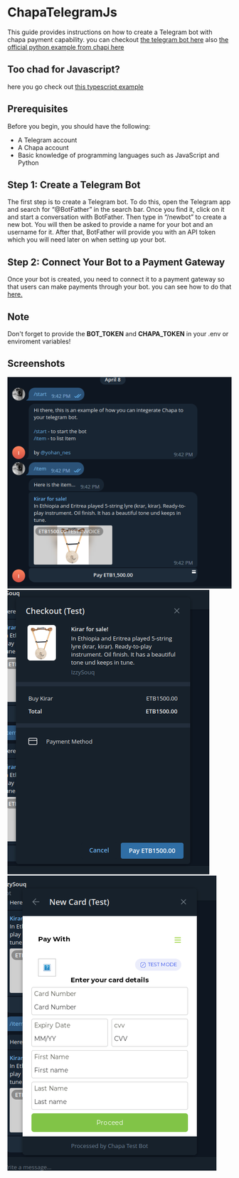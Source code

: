 # ChapaTelegramJs

This guide provides instructions on how to create a Telegram bot with chapa payment capability. you can checkout [the telegram bot here](https://t.me/izzy_souq_bot) also [the official python example from chapi here](https://github.com/Chapa-Et/chapa-telegram-bot-Python)

## Too chad for Javascript?

here you go check out [this typescript example](https://github.com/melkam5/Telegram-bot-with-chapa-payment)

## Prerequisites 

Before you begin, you should have the following: 
- A Telegram account 
- A Chapa account 
- Basic knowledge of programming languages such as JavaScript and Python 


## Step 1: Create a Telegram Bot 
The first step is to create a Telegram bot. To do this, open the Telegram app and search for “@BotFather” in the search bar. Once you find it, click on it and start a conversation with BotFather. Then type in “/newbot” to create a new bot. You will then be asked to provide a name for your bot and an username for it. After that, BotFather will provide you with an API token which you will need later on when setting up your bot.  


## Step 2: Connect Your Bot to a Payment Gateway 
Once your bot is created, you need to connect it to a payment gateway so that users can make payments through your bot. you can see how to do that [here.](https://support.chapa.co/knowledge-base/19-how-to-integrate-telegram-bot-with-chapa)

## Note
Don't forget to provide the **BOT_TOKEN** and **CHAPA_TOKEN** in your .env or enviroment variables!

## Screenshots
![image info](./images/image_1.png)
![image info](./images/image_2.png)
![image info](./images/image_3.png)
